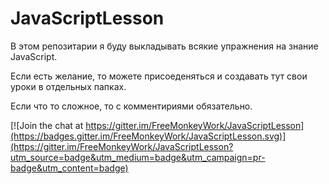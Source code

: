 # JavaScriptLesson
В этом репозитарии я буду выкладывать всякие упражнения на знание JavaScript.

Если есть желание, то можете присоеденяться и создавать тут свои уроки в отдельных папках.

Если что то сложное, то с комментириями обязательно.

[![Join the chat at https://gitter.im/FreeMonkeyWork/JavaScriptLesson](https://badges.gitter.im/FreeMonkeyWork/JavaScriptLesson.svg)](https://gitter.im/FreeMonkeyWork/JavaScriptLesson?utm_source=badge&utm_medium=badge&utm_campaign=pr-badge&utm_content=badge)